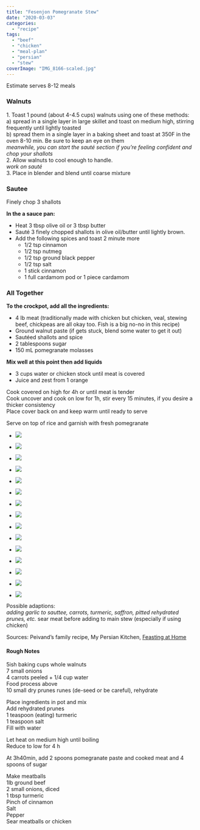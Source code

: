 ```yaml
---
title: "Fesenjon Pomegranate Stew"
date: "2020-03-03"
categories: 
  - "recipe"
tags: 
  - "beef"
  - "chicken"
  - "meal-plan"
  - "persian"
  - "stew"
coverImage: "IMG_8166-scaled.jpg"
---
```


Estimate serves 8-12 meals

### Walnuts

1\. Toast 1 pound (about 4-4.5 cups) walnuts using one of these methods:  
a) spread in a single layer in large skillet and toast on medium high, stirring frequently until lightly toasted  
b) spread them in a single layer in a baking sheet and toast at 350F in the oven 8-10 min. Be sure to keep an eye on them  
_meanwhile, you can start the sauté section if you’re feeling confident and chop your shallots_  
2\. Allow walnuts to cool enough to handle.  
_work on sauté_  
3\. Place in blender and blend until coarse mixture

### Sautee

Finely chop 3 shallots

**In the a sauce pan:**

- Heat 3 tbsp olive oil or 3 tbsp butter
- Sauté 3 finely chopped shallots in olive oil/butter until lightly brown.
- Add the following spices and toast 2 minute more
    - 1/2 tsp cinnamon
    - 1/2 tsp nutmeg
    - 1/2 tsp ground black pepper
    - 1/2 tsp salt
    - 1 stick cinnamon
    - 1 full cardamom pod or 1 piece cardamom

### All Together

**To the crockpot, add all the ingredients:**

- 4 lb meat (traditionally made with chicken but chicken, veal, stewing beef, chickpeas are all okay too. Fish is a big no-no in this recipe)
- Ground walnut paste (if gets stuck, blend some water to get it out)
- Sautéed shallots and spice
- 2 tablespoons sugar
- 150 mL pomegranate molasses

**Mix well at this point then add liquids**

- 3 cups water or chicken stock until meat is covered
- Juice and zest from 1 orange

Cook covered on high for 4h or until meat is tender  
Cook uncover and cook on low for 1h, stir every 15 minutes, if you desire a thicker consistency  
Place cover back on and keep warm until ready to serve

Serve on top of rice and garnish with fresh pomegranate

- ![](images/IMG_8144-1024x768.jpg)
    
- ![](images/IMG_8146-1024x768.jpg)
    
- ![](images/IMG_8147-1024x768.jpg)
    
- ![](images/IMG_8148-1024x768.jpg)
    
- ![](images/IMG_8150-1024x768.jpg)
    
- ![](images/IMG_8151-1024x768.jpg)
    
- ![](images/IMG_8152-1024x768.jpg)
    
- ![](images/IMG_8154-1024x768.jpg)
    
- ![](images/IMG_8155-1024x768.jpg)
    
- ![](images/IMG_8158-1024x768.jpg)
    
- ![](images/IMG_8160-1024x768.jpg)
    
- ![](images/IMG_8162-1024x768.jpg)
    
- ![](images/IMG_8163-1024x768.jpg)
    
- ![](images/IMG_8166-1024x768.jpg)
    
- ![](images/IMG_8167-1024x768.jpg)
    

Possible adaptions:  
_adding garlic to sauttee, carrots, turmeric, saffron, pitted rehydrated prunes, etc._ sear meat before adding to main stew (especially if using chicken)

Sources: Peivand’s family recipe, My Persian Kitchen, [Feasting at Home](https://www.feastingathome.com/fesenjan-recipe/)

#### Rough Notes

5ish baking cups whole walnuts  
7 small onions  
4 carrots peeled + 1/4 cup water  
Food process above  
10 small dry prunes runes (de-seed or be careful), rehydrate

Place ingredients in pot and mix  
Add rehydrated prunes  
1 teaspoon (eating) turmeric  
1 teaspoon salt  
Fill with water

Let heat on medium high until boiling  
Reduce to low for 4 h

At 3h40min, add 2 spoons pomegranate paste and cooked meat and 4 spoons of sugar

Make meatballs  
1lb ground beef  
2 small onions, diced  
1 tbsp turmeric  
Pinch of cinnamon  
Salt  
Pepper  
Sear meatballs or chicken
